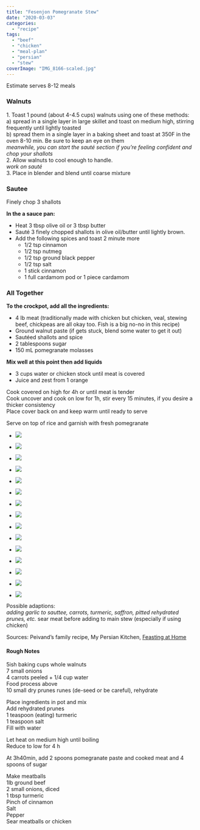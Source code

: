 ```yaml
---
title: "Fesenjon Pomegranate Stew"
date: "2020-03-03"
categories: 
  - "recipe"
tags: 
  - "beef"
  - "chicken"
  - "meal-plan"
  - "persian"
  - "stew"
coverImage: "IMG_8166-scaled.jpg"
---
```


Estimate serves 8-12 meals

### Walnuts

1\. Toast 1 pound (about 4-4.5 cups) walnuts using one of these methods:  
a) spread in a single layer in large skillet and toast on medium high, stirring frequently until lightly toasted  
b) spread them in a single layer in a baking sheet and toast at 350F in the oven 8-10 min. Be sure to keep an eye on them  
_meanwhile, you can start the sauté section if you’re feeling confident and chop your shallots_  
2\. Allow walnuts to cool enough to handle.  
_work on sauté_  
3\. Place in blender and blend until coarse mixture

### Sautee

Finely chop 3 shallots

**In the a sauce pan:**

- Heat 3 tbsp olive oil or 3 tbsp butter
- Sauté 3 finely chopped shallots in olive oil/butter until lightly brown.
- Add the following spices and toast 2 minute more
    - 1/2 tsp cinnamon
    - 1/2 tsp nutmeg
    - 1/2 tsp ground black pepper
    - 1/2 tsp salt
    - 1 stick cinnamon
    - 1 full cardamom pod or 1 piece cardamom

### All Together

**To the crockpot, add all the ingredients:**

- 4 lb meat (traditionally made with chicken but chicken, veal, stewing beef, chickpeas are all okay too. Fish is a big no-no in this recipe)
- Ground walnut paste (if gets stuck, blend some water to get it out)
- Sautéed shallots and spice
- 2 tablespoons sugar
- 150 mL pomegranate molasses

**Mix well at this point then add liquids**

- 3 cups water or chicken stock until meat is covered
- Juice and zest from 1 orange

Cook covered on high for 4h or until meat is tender  
Cook uncover and cook on low for 1h, stir every 15 minutes, if you desire a thicker consistency  
Place cover back on and keep warm until ready to serve

Serve on top of rice and garnish with fresh pomegranate

- ![](images/IMG_8144-1024x768.jpg)
    
- ![](images/IMG_8146-1024x768.jpg)
    
- ![](images/IMG_8147-1024x768.jpg)
    
- ![](images/IMG_8148-1024x768.jpg)
    
- ![](images/IMG_8150-1024x768.jpg)
    
- ![](images/IMG_8151-1024x768.jpg)
    
- ![](images/IMG_8152-1024x768.jpg)
    
- ![](images/IMG_8154-1024x768.jpg)
    
- ![](images/IMG_8155-1024x768.jpg)
    
- ![](images/IMG_8158-1024x768.jpg)
    
- ![](images/IMG_8160-1024x768.jpg)
    
- ![](images/IMG_8162-1024x768.jpg)
    
- ![](images/IMG_8163-1024x768.jpg)
    
- ![](images/IMG_8166-1024x768.jpg)
    
- ![](images/IMG_8167-1024x768.jpg)
    

Possible adaptions:  
_adding garlic to sauttee, carrots, turmeric, saffron, pitted rehydrated prunes, etc._ sear meat before adding to main stew (especially if using chicken)

Sources: Peivand’s family recipe, My Persian Kitchen, [Feasting at Home](https://www.feastingathome.com/fesenjan-recipe/)

#### Rough Notes

5ish baking cups whole walnuts  
7 small onions  
4 carrots peeled + 1/4 cup water  
Food process above  
10 small dry prunes runes (de-seed or be careful), rehydrate

Place ingredients in pot and mix  
Add rehydrated prunes  
1 teaspoon (eating) turmeric  
1 teaspoon salt  
Fill with water

Let heat on medium high until boiling  
Reduce to low for 4 h

At 3h40min, add 2 spoons pomegranate paste and cooked meat and 4 spoons of sugar

Make meatballs  
1lb ground beef  
2 small onions, diced  
1 tbsp turmeric  
Pinch of cinnamon  
Salt  
Pepper  
Sear meatballs or chicken
